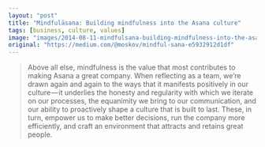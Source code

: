 ```yaml
---
layout: "post"
title: "Mindfulāsana: Building mindfulness into the Asana culture"
tags: [business, culture, values]
image: "images/2014-08-11-mindfulsana-building-mindfulness-into-the-asana-culture/custom"
original: "https://medium.com/@moskov/mindful-sana-e5932912d1df"
---
```


<blockquote>Above all else, mindfulness is the value that most contributes to making Asana a great company. When reflecting as a team, we’re drawn again and again to the ways that it manifests positively in our culture — it underlies the honesty and regularity with which we iterate on our processes, the equanimity we bring to our communication, and our ability to proactively shape a culture that is built to last. These, in turn, empower us to make better decisions, run the company more efficiently, and craft an environment that attracts and retains great people.</blockquote>

